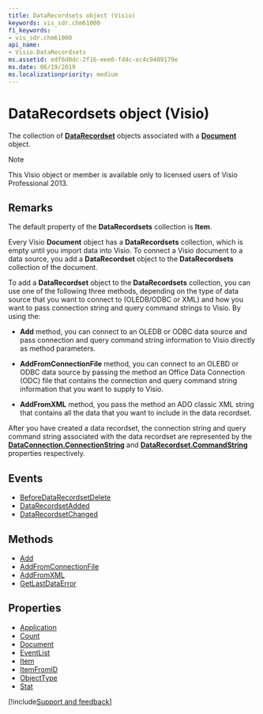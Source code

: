 ```yaml
---
title: DataRecordsets object (Visio)
keywords: vis_sdr.chm61000
f1_keywords:
- vis_sdr.chm61000
api_name:
- Visio.DataRecordsets
ms.assetid: edf6d0dc-2f16-eee0-fd4c-ec4c9409179e
ms.date: 06/19/2019
ms.localizationpriority: medium
---
```



# DataRecordsets object (Visio)

The collection of **[DataRecordset](Visio.DataRecordset.md)** objects associated with a **[Document](Visio.Document.md)** object.

> [!NOTE] 
> This Visio object or member is available only to licensed users of Visio Professional 2013.


## Remarks

The default property of the **DataRecordsets** collection is **Item**.

Every Visio **Document** object has a **DataRecordsets** collection, which is empty until you import data into Visio. To connect a Visio document to a data source, you add a **DataRecordset** object to the **DataRecordsets** collection of the document.

To add a **DataRecordset** object to the **DataRecordsets** collection, you can use one of the following three methods, depending on the type of data source that you want to connect to (OLEDB/ODBC or XML) and how you want to pass connection string and query command strings to Visio. By using the:

- **Add** method, you can connect to an OLEDB or ODBC data source and pass connection and query command string information to Visio directly as method parameters.
    
- **AddFromConnectionFile** method, you can connect to an OLEBD or ODBC data source by passing the method an Office Data Connection (ODC) file that contains the connection and query command string information that you want to supply to Visio.
    
- **AddFromXML** method, you pass the method an ADO classic XML string that contains all the data that you want to include in the data recordset.
    
After you have created a data recordset, the connection string and query command string associated with the data recordset are represented by the **[DataConnection.ConnectionString](Visio.DataConnection.ConnectionString.md)** and **[DataRecordset.CommandString](Visio.DataRecordset.CommandString.md)** properties respectively.


## Events

- [BeforeDataRecordsetDelete](Visio.DataRecordsets.BeforeDataRecordsetDelete.md)
- [DataRecordsetAdded](Visio.DataRecordsets.DataRecordsetAdded.md)
- [DataRecordsetChanged](Visio.DataRecordsets.DataRecordsetChanged.md)

## Methods

- [Add](Visio.DataRecordsets.Add.md)
- [AddFromConnectionFile](Visio.DataRecordsets.AddFromConnectionFile.md)
- [AddFromXML](Visio.DataRecordsets.AddFromXML.md)
- [GetLastDataError](Visio.DataRecordsets.GetLastDataError.md)

## Properties

- [Application](Visio.DataRecordsets.Application.md)
- [Count](Visio.DataRecordsets.Count.md)
- [Document](Visio.DataRecordsets.Document.md)
- [EventList](Visio.DataRecordsets.EventList.md)
- [Item](Visio.DataRecordsets.Item.md)
- [ItemFromID](Visio.DataRecordsets.ItemFromID.md)
- [ObjectType](Visio.DataRecordsets.ObjectType.md)
- [Stat](Visio.DataRecordsets.Stat.md)


[!include[Support and feedback](~/includes/feedback-boilerplate.md)]